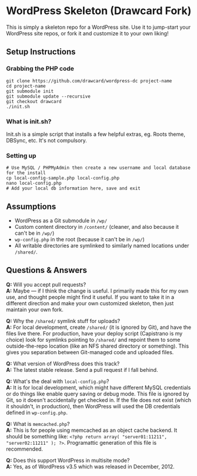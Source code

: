 # WordPress Skeleton (Drawcard Fork)

This is simply a skeleton repo for a WordPress site. Use it to jump-start your WordPress site repos, or fork it and customize it to your own liking!

## Setup Instructions

### Grabbing the PHP code
```
git clone https://github.com/drawcard/wordpress-dc project-name
cd project-name
git submodule init
git submodule update --recursive
git checkout drawcard
./init.sh 
```

### What is init.sh?
Init.sh is a simple script that installs a few helpful extras, eg. Roots theme, DBSync, etc. It's not compulsory.

### Setting up
```
# Use MySQL / PHPMyAdmin then create a new username and local database for the install
cp local-config-sample.php local-config.php
nano local-config.php
# Add your local db information here, save and exit
```


## Assumptions

* WordPress as a Git submodule in `/wp/`
* Custom content directory in `/content/` (cleaner, and also because it can't be in `/wp/`)
* `wp-config.php` in the root (because it can't be in `/wp/`)
* All writable directories are symlinked to similarly named locations under `/shared/`.

## Questions & Answers

**Q:** Will you accept pull requests?  
**A:** Maybe — if I think the change is useful. I primarily made this for my own use, and thought people might find it useful. If you want to take it in a different direction and make your own customized skeleton, then just maintain your own fork.

**Q:** Why the `/shared/` symlink stuff for uploads?  
**A:** For local development, create `/shared/` (it is ignored by Git), and have the files live there. For production, have your deploy script (Capistrano is my choice) look for symlinks pointing to `/shared/` and repoint them to some outside-the-repo location (like an NFS shared directory or something). This gives you separation between Git-managed code and uploaded files.

**Q:** What version of WordPress does this track?  
**A:** The latest stable release. Send a pull request if I fall behind.

**Q:** What's the deal with `local-config.php`?  
**A:** It is for local development, which might have different MySQL credentials or do things like enable query saving or debug mode. This file is ignored by Git, so it doesn't accidentally get checked in. If the file does not exist (which it shouldn't, in production), then WordPress will used the DB credentials defined in `wp-config.php`.

**Q:** What is `memcached.php`?  
**A:** This is for people using memcached as an object cache backend. It should be something like: `<?php return array( "server01:11211", "server02:11211" ); ?>`. Programattic generation of this file is recommended.

**Q:** Does this support WordPress in multisite mode?  
**A:** Yes, as of WordPress v3.5 which was released in December, 2012.
